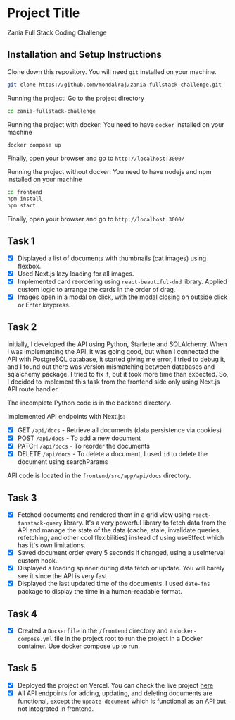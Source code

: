 # Project Title

Zania Full Stack Coding Challenge

## Installation and Setup Instructions

Clone down this repository. You will need `git` installed on your machine.

```bash
git clone https://github.com/mondalraj/zania-fullstack-challenge.git
```

Running the project:
Go to the project directory

```bash
cd zania-fullstack-challenge
```

Running the project with docker: You need to have `docker` installed on your machine

```bash
docker compose up
```

Finally, open your browser and go to `http://localhost:3000/`

Running the project without docker: You need to have nodejs and npm installed on your machine

```bash
cd frontend
npm install
npm start
```

Finally, open your browser and go to `http://localhost:3000/`

## Task 1

- [x] Displayed a list of documents with thumbnails (cat images) using flexbox.
- [x] Used Next.js lazy loading for all images.
- [x] Implemented card reordering using `react-beautiful-dnd` library. Applied custom logic to arrange the cards in the order of drag.
- [x] Images open in a modal on click, with the modal closing on outside click or Enter keypress.

## Task 2

Initially, I developed the API using Python, Starlette and SQLAlchemy. When I was implementing the API, it was going good, but when I connected the API with PostgreSQL database, it started giving me error, I tried to debug it, and I found out there was version mismatching between databases and sqlalchemy package. I tried to fix it, but it took more time than expected. So, I decided to implement this task from the frontend side only using Next.js API route handler.

The incomplete Python code is in the backend directory.

Implemented API endpoints with Next.js:

- [x] GET `/api/docs` - Retrieve all documents (data persistence via cookies)
- [x] POST `/api/docs` - To add a new document
- [x] PATCH `/api/docs` - To reorder the documents
- [x] DELETE `/api/docs` - To delete a document, I used `id` to delete the document using searchParams

API code is located in the `frontend/src/app/api/docs` directory.

## Task 3

- [x] Fetched documents and rendered them in a grid view using `react-tanstack-query` library. It's a very powerful library to fetch data from the API and manage the state of the data (cache, stale, invalidate queries, refetching, and other cool flexibilities) instead of using useEffect which has it's own limitations.
- [x] Saved document order every 5 seconds if changed, using a useInterval custom hook.
- [x] Displayed a loading spinner during data fetch or update. You will barely see it since the API is very fast.
- [x] Displayed the last updated time of the documents. I used `date-fns` package to display the time in a human-readable format.

## Task 4

- [x] Created a `Dockerfile` in the `/frontend` directory and a `docker-compose.yml` file in the project root to run the project in a Docker container. Use docker compose up to run.

## Task 5

- [x] Deployed the project on Vercel. You can check the live project [here](https://zania-fullstack-challenge.vercel.app/)
- [x] All API endpoints for adding, updating, and deleting documents are functional, except the `update document` which is functional as an API but not integrated in frontend.

